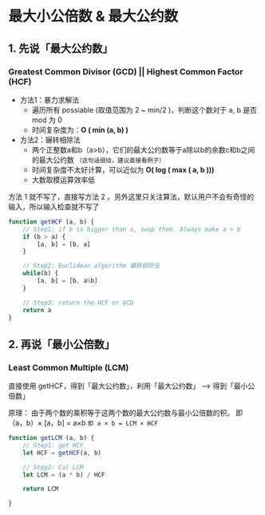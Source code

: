 # 最大小公倍数 & 最大公约数


## 1. 先说「最大公约数」 
### Greatest Common Divisor (GCD) || Highest Common Factor (HCF)
- 方法1：暴力求解法
  - 遍历所有 possiable (取值范围为 2 ~ min/2 )，判断这个数对于 a, b 是否 mod 为 0
  - 时间复杂度为：**O ( min (a, b) )**
- 方法2：辗转相除法
  - 两个正整数a和b（a>b），它们的最大公约数等于a除以b的余数c和b之间的最大公约数 `（这句话很绕，建议直接看例子）`
  - 时间复杂度不太好计算，可以近似为 **O( log ( max ( a, b )))**
  - 大数取模运算效率低


方法 1 就不写了，直接写方法 2 。另外这里只关注算法，默认用户不会有奇怪的输入，所以输入检查就不写了
```js
function getHCF (a, b) {
    // Step1: if b is bigger than a, swap them. Always make a > b
    if (b > a) {
        [a, b] = [b, a]
    }

    // Step2: Euclidean algorithm 辗转相除法
    while(b) {
        [a, b] = [b, a%b]
    }

    // Step3: return the HCF or GCD
    return a
}
```


## 2. 再说「最小公倍数」
### Least Common Multiple (LCM)
直接使用 getHCF，得到「最大公约数」，利用「最大公约数」 ——> 得到「最小公倍数」

原理： 由于两个数的乘积等于这两个数的最大公约数与最小公倍数的积。 即（a，b）× [a，b] = a×b `即 a × b = LCM × HCF`
```js
function getLCM (a, b) {
    // Step1: get HCF
    let HCF = getHCF(a, b)

    // Step2: Cal LCM
    let LCM = (a * b) / HCF

    return LCM

}
```